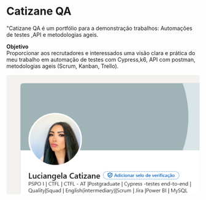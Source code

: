 # Catizane QA
"Catizane QA é um portfólio para a demonstração trabalhos: Automações de testes ,API e metodologias ageis.

**Objetivo**  
Proporcionar aos recrutadores e interessados uma visão clara e prática do meu trabalho em automação de testes com  Cypress,k6, API com postman, metodologias ageis (Scrum, Kanban, Trello).



![projeto1](https://github.com/Catizane/catizane.github.io/blob/main/assets/images/CapaPerfil.png)



